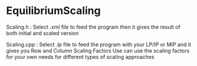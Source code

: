 # EquilibriumScaling

Scaling.h : Select .xml file to feed the program then it gives the result of both initial and scaled version

Scaling.cpp : Select .lp file to feed the program with your LP/IP or MIP and it gives you Row and Column Scaling Factors 
Use can use the scaling factors for your own needs for different types of scaling approaches
